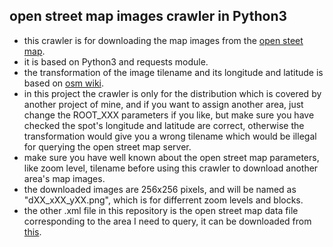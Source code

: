 ## open street map images crawler in Python3

- this crawler is for downloading the map images from the [open steet map](https://www.openstreetmap.org).
- it is based on Python3 and requests module.
- the transformation of the image tilename and its longitude and latitude is based on [osm wiki](https://wiki.openstreetmap.org/wiki/Slippy_map_tilenames#X_and_Y).
- in this project the crawler is only for the distribution which is covered by another project of mine, and if you want to assign another area, just change the ROOT_XXX parameters if you like, but make sure you have checked the spot's longitude and latitude are correct, otherwise the transformation would give you a wrong tilename which would be illegal for querying the open street map server.
- make sure you have well known about the open street map parameters, like zoom level, tilename before using this crawler to download another area's map images.
- the downloaded images are 256x256 pixels, and will be named as "dXX_xXX_yXX.png", which is for differrent zoom levels and blocks.
- the other .xml file in this repository is the open street map data file corresponding to the area I need to query, it can be downloaded from [this](https://download.bbbike.org/osm/).
